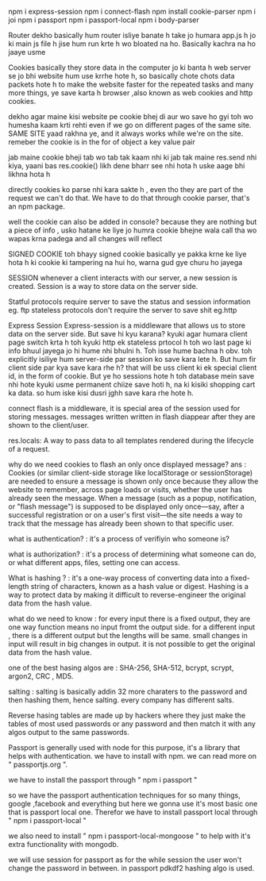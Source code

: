 npm i express-session
npm i connect-flash
npm install cookie-parser
npm i joi
npm i passport
npm i passport-local
npm i body-parser


Router
dekho basically hum router isliye banate h take jo humara app.js h jo ki main js file h jise hum run krte h wo bloated na ho. Basically kachra na ho jaaye usme

Cookies 
basically they store data in the computer jo ki banta h web server se jo bhi website hum use krrhe hote h, so basically chote chots data packets hote h to make the website faster for the repeated tasks and many more things, ye save karta h browser ,also known as web cookies and http cookies.

dekho agar maine kisi website pe cookie bhej di aur wo save ho gyi toh wo humesha kaam krti rehti even if we go on different pages of the same site. SAME SITE yaad rakhna ye, and it always works while we're on the site. remeber the cookie is in the for of object a key value pair

jab maine cookie bheji tab wo tab tak kaam nhi ki jab tak maine res.send nhi kiya, yaani bas res.cookie() likh dene bharr see nhi hota h uske aage bhi likhna hota h

directly cookies ko parse nhi kara sakte h , even tho they are part of the request we can't do that. We have to do that through cookie parser, that's an npm package.

well the cookie can also be added in console? because they are nothing but a piece of info , usko hatane ke liye jo humra cookie bhejne wala call tha wo wapas krna padega and all changes will reflect

SIGNED COOKIE 
toh bhayy signed cookie basically ye pakka krne ke liye hota h ki cookie ki tampering na hui ho, warna gud gye churu ho jayega

SESSION
whenever a client interacts with our server, a new session is created. Session is a way to store data on the server side.

Statful protocols require server to save the status and session information eg. ftp
stateless protocols don't require the server to save shit eg.http

Express Session
Express-session is a middleware that allows us to store data on the server side. But save hi kyu karana? kyuki agar humara client page switch krta h toh kyuki http ek stateless prtocol h toh wo last page ki info bhuul jayega jo hi hume nhi bhulni h. Toh isse hume bachna h obv. toh explicitly isiliye hum server-side par session ko save kara lete h. But hum fir client side par kya save kara rhe h? that will be uss client ki ek special client id, in the form of cookie. But ye ho sessions hote h toh database mein save nhi hote kyuki usme permanent chiize save hoti h, na ki kisiki shopping cart ka data. so hum iske kisi dusri jghh save kara rhe hote h.

connect flash is a middleware, it is special area of the session used for storing messages. messages written written in flash diappear after they are shown to the client/user.

res.locals: A way to pass data to all templates rendered during the lifecycle of a request.

why do we need cookies to flash an only once displayed message?
ans : Cookies (or similar client-side storage like localStorage or sessionStorage) are needed to ensure a message is shown only once because they allow the website to remember, across page loads or visits, whether the user has already seen the message. When a message (such as a popup, notification, or "flash message") is supposed to be displayed only once—say, after a successful registration or on a user's first visit—the site needs a way to track that the message has already been shown to that specific user.

what is authentication?  : it's a process of verifiyin who someone is?

what is authorization?  : it's a process of determining what someone can do, or what different apps, files, setting one can access.

What is hashing ? : it's a one-way process of converting data into a fixed-length string of characters, known as a hash value or digest. Hashing is a way to protect data by making it difficult to reverse-engineer the original data from the hash value.

what do we need to know : for every input there is a fixed output, they are one way function means no input fromt the output side. for a different input , there is a different output but the lengths will be same. small changes in input will result in big changes in output. it is not possible to get the original data from the hash value.

one of the best hasing algos are : SHA-256, SHA-512, bcrypt, scrypt, argon2, CRC , MD5.

salting : salting is basically addin 32 more charaters to the password and then hashing them, hence salting. every company has different salts.

Reverse hasing tables are made up by hackers where they just make the tables of most used passwords or any password and then match it with any algos output to the same passwords.

Passport is generally used with node for this purpose, it's a library that helps with authentication. we have to install with npm.
we can read more on " passportjs.org ".

we have to install the passport through " npm i passport "

so we have the passport authentication techniques for so many things, google ,facebook and everything but here we gonna use it's most basic one that is passport local one. Therefor we have to install passport local through " npm i passport-local "

we also need to install " npm i passport-local-mongoose " to help with it's extra functionality with mongodb.

we will use session for passport as for the while session the user won't change the password in between. in passport pdkdf2 hashing algo is used.